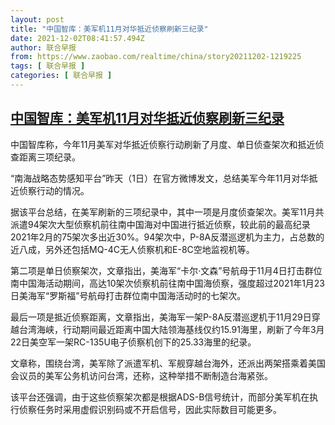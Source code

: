 ```yaml
---
layout: post
title: "中国智库：美军机11月对华抵近侦察刷新三纪录"
date: 2021-12-02T08:41:57.494Z
author: 联合早报
from: https://www.zaobao.com/realtime/china/story20211202-1219225
tags: [ 联合早报 ]
categories: [ 联合早报 ]
---
```

<!--1638456960000-->
[中国智库：美军机11月对华抵近侦察刷新三纪录](https://www.zaobao.com/realtime/china/story20211202-1219225)
------

<div>
<p>中国智库称，今年11月美军对华抵近侦察行动刷新了月度、单日侦查架次和抵近侦查距离三项纪录。</p><p>“南海战略态势感知平台”昨天（1日）在官方微博发文，总结美军今年11月对华抵近侦察行动的情况。</p><p>据该平台总结，在美军刷新的三项纪录中，其中一项是月度侦查架次。美军11月共派遣94架次大型侦察机前往南中国海对中国进行抵近侦察，较此前的最高纪录2021年2月的75架次多出近30%。94架次中，P-8A反潜巡逻机为主力，占总数的近八成，另外还包括MQ-4C无人侦察机和E-8C空地监视机等。</p><section id="imu"><div id="dfp-ad-imu1">        </div></section><p>第二项是单日侦察架次，文章指出，美海军“卡尔·文森”号航母于11月4日打击群位南中国海活动期间，高达10架次侦察机前往南中国海侦察，强度超过2021年1月23日美海军“罗斯福”号航母打击群位南中国海活动时的七架次。</p><p>最后一项是抵近侦察距离，文章指出，美海军一架P-8A反潜巡逻机于11月29日穿越台湾海峡，行动期间最近距离中国大陆领海基线仅约15.91海里，刷新了今年3月22日美空军一架RC-135U电子侦察机创下的25.33海里的纪录。</p><p>文章称，围绕台湾，美军除了派遣军机、军舰穿越台海外，还派出两架搭乘着美国会议员的美军公务机访问台湾，还称，这种举措不断制造台海紧张。</p><div id="innity-in-post"></div><div id="dfp-ad-midarticlespecial">        </div><p>该平台还强调，由于这些侦察架次都是根据ADS-B信号统计，而部分美军机在执行侦察任务时采用虚假识别码或不开启信号，因此实际数目可能更多。</p>      <div class="cx_paywall_placeholder" id="sph_cdp_40"></div>
</div>

